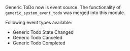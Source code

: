 Generic ToDo now is event source.
The functionality of `generic_system_event_todo` was merged into this module.

Following event types available:
- Generic Todo State Changed
- Generic Todo Canceled
- Generic Todo Completed
